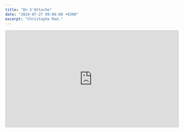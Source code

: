 ```yaml
---
title: "On S'Attache"
date: "2024-07-27 09:00:00 +0300"
excerpt: "Christophe Maé."
---
```


<div class="video-wrapper">
  <iframe width="560" height="315" src="https://www.youtube.com/embed/rjsG_WGzgTA?si=WKowwHwPX9iTDRWW" title="YouTube video player" frameborder="0" allow="accelerometer; autoplay; clipboard-write; encrypted-media; gyroscope; picture-in-picture; web-share" referrerpolicy="strict-origin-when-cross-origin" allowfullscreen></iframe>
</div>
